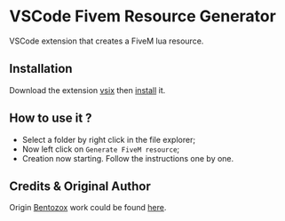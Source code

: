 # VSCode Fivem Resource Generator

VSCode extension that creates a FiveM lua resource.

## Installation

Download the extension [vsix](https://github.com/imperfect-fivem/vscode-resource-generator/releases/latest) then [install](https://code.visualstudio.com/docs/editor/extension-marketplace#_install-from-a-vsix) it.

## How to use it ?

- Select a folder by right click in the file explorer;
- Now left click on `Generate FiveM resource`;
- Creation now starting. Follow the instructions one by one.

## Credits & Original Author

Origin [Bentozox](https://github.com/Bentozox) work could be found [here](https://github.com/Bentozox/Resource-generator-FiveM-VS-code).
